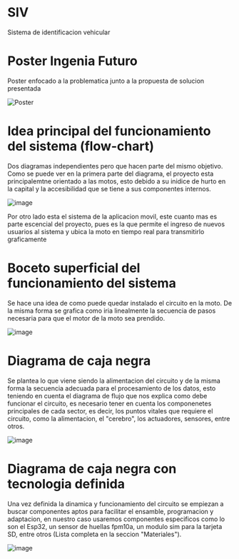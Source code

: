 # SIV

Sistema de identificacion vehicular

# Poster Ingenia Futuro

Poster enfocado a la problematica junto a la propuesta de solucion presentada

![Poster](https://github.com/Goomehh/SIV/assets/133666827/ec5315f4-2898-4402-9702-ef28de077d79)

# Idea principal del funcionamiento del sistema (flow-chart)

Dos diagramas independientes pero que hacen parte del mismo objetivo.
Como se puede ver en la primera parte del diagrama, el proyecto esta principalemtne orientado a las motos, esto debido a su inidice de hurto en la capital y la accesibilidad que se tiene a sus componentes internos.

![image](https://github.com/Goomehh/SIV/assets/133666827/40a292cd-8201-4537-b9b8-ec569c7c0965)

Por otro lado esta el sistema de la aplicacion movil, este cuanto mas es parte escencial del proyecto, pues es la que permite el ingreso de nuevos usuarios al sistema y ubica la moto en tiempo real para transmitirlo graficamente

# Boceto superficial del funcionamiento del sistema

Se hace una idea de como puede quedar instalado el circuito en la moto.
De la misma forma se grafica como iria linealmente la secuencia de pasos necesaria para que el motor de la moto sea prendido.

![image](https://github.com/Goomehh/SIV/assets/133666827/bb95a9e8-ac62-417c-8e5b-23b1a3ffeda5)

# Diagrama de caja negra

Se plantea lo que viene siendo la alimentacion del circuito y de la misma forma la secuencia adecuada para el procesamiento de los datos, esto teniendo en cuenta el diagrama de flujo que nos explica como debe funcionar el circuito, es necesario tener en cuenta los componenetes principales de cada sector, es decir, los puntos vitales que requiere el circuito, como la alimentacion, el "cerebro", los actuadores, sensores, entre otros.

![image](https://github.com/Goomehh/SIV/assets/133666827/4f9223af-d3ee-42a9-8b0c-bbfc7adafeba)

# Diagrama de caja negra con tecnologia definida

Una vez definida la dinamica y funcionamiento del circuito se empiezan a buscar componentes aptos para facilitar el ensamble, programacion y adaptacion, en nuestro caso usaremos componentes especificos como lo son el Esp32, un sensor de huellas fpm10a, un modulo sim para la tarjeta SD, entre otros (Lista completa en la seccion "Materiales").

![image](https://github.com/Goomehh/SIV/assets/133666827/2f8c2ea7-a974-48cc-8fa4-8a95fc53769e)




